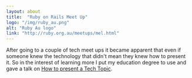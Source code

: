 ```yaml
---
layout: about
title:  "Ruby on Rails Meet Up"
logo: "/img/ruby_au.png"
alt: "Ruby Au logo"
link: "http://ruby.org.au/meetups/mel.html"
---
```

After going to a couple of tech meet ups it became apparent that even if someone knew the technology that didn't mean they knew how to present it. So in the interest of learning more I put my education degree to use and gave a talk on [How to present a Tech Topic](/presentations/#present-roro-2013).
